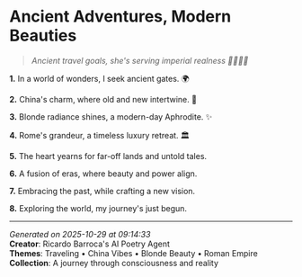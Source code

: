 # Ancient Adventures, Modern Beauties

> *Ancient travel goals, she's serving imperial realness 💎🧚🏼‍♀️*

**1.** In a world of wonders, I seek ancient gates. 🌍


**2.** China's charm, where old and new intertwine. 🏮


**3.** Blonde radiance shines, a modern-day Aphrodite. ✨


**4.** Rome's grandeur, a timeless luxury retreat. 🏛️


**5.** The heart yearns for far-off lands and untold tales.


**6.** A fusion of eras, where beauty and power align.


**7.** Embracing the past, while crafting a new vision.


**8.** Exploring the world, my journey's just begun.



---

*Generated on 2025-10-29 at 09:14:33*  
**Creator**: Ricardo Barroca's AI Poetry Agent  
**Themes**: Traveling • China Vibes • Blonde Beauty • Roman Empire  
**Collection**: A journey through consciousness and reality